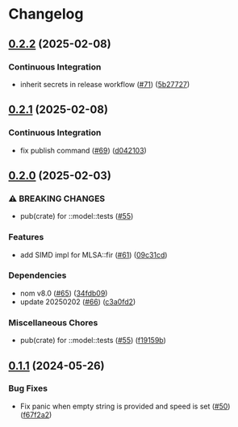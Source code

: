 # Changelog

## [0.2.2](https://github.com/jpreprocess/jbonsai/compare/v0.2.1...v0.2.2) (2025-02-08)


### Continuous Integration

* inherit secrets in release workflow ([#71](https://github.com/jpreprocess/jbonsai/issues/71)) ([5b27727](https://github.com/jpreprocess/jbonsai/commit/5b27727a03f60f3b686ed24b847a316b6529b02b))

## [0.2.1](https://github.com/jpreprocess/jbonsai/compare/v0.2.0...v0.2.1) (2025-02-08)


### Continuous Integration

* fix publish command ([#69](https://github.com/jpreprocess/jbonsai/issues/69)) ([d042103](https://github.com/jpreprocess/jbonsai/commit/d0421035db49cb8d732fb4c00ae2dfccec07462d))

## [0.2.0](https://github.com/jpreprocess/jbonsai/compare/v0.1.1...v0.2.0) (2025-02-03)


### ⚠ BREAKING CHANGES

* pub(crate) for ::model::tests ([#55](https://github.com/jpreprocess/jbonsai/issues/55))

### Features

* add SIMD impl for MLSA::fir ([#61](https://github.com/jpreprocess/jbonsai/issues/61)) ([09c31cd](https://github.com/jpreprocess/jbonsai/commit/09c31cdb9f2d926201105adc9303695b91dea1ce))


### Dependencies

* nom v8.0 ([#65](https://github.com/jpreprocess/jbonsai/issues/65)) ([34fdb09](https://github.com/jpreprocess/jbonsai/commit/34fdb092acc5c375338b1759644dfd6f77aaac8e))
* update 20250202 ([#66](https://github.com/jpreprocess/jbonsai/issues/66)) ([c3a0fd2](https://github.com/jpreprocess/jbonsai/commit/c3a0fd24482f640abb4d5b42b4f71bb6ce860602))


### Miscellaneous Chores

* pub(crate) for ::model::tests ([#55](https://github.com/jpreprocess/jbonsai/issues/55)) ([f19159b](https://github.com/jpreprocess/jbonsai/commit/f19159bf0a8214e7d5967ed7d19ee0baa190d64c))

## [0.1.1](https://github.com/jpreprocess/jbonsai/compare/v0.1.0...v0.1.1) (2024-05-26)


### Bug Fixes

* Fix panic when empty string is provided and speed is set ([#50](https://github.com/jpreprocess/jbonsai/issues/50)) ([f67f2a2](https://github.com/jpreprocess/jbonsai/commit/f67f2a2473e77dcd4f4705051eba041ef7abe186))
